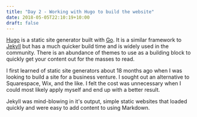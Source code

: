 ```yaml
---
title: "Day 2 - Working with Hugo to build the website"
date: 2018-05-05T22:10:19+10:00
draft: false
---
```

[Hugo](https://gohugo.io/) is a static site generator built with [Go](https://golang.org/). It is a similar framework to [Jekyll](https://jekyllrb.com/) but has a much quicker build time and is widely used in the community. There is an abundance of themes to use as a building block to quickly get your content out for the masses to read.

I first learned of static site generators about 18 months ago when I was looking to build a site for a business venture. I sought out an alternative to Squarespace, Wix, and the like. I felt the cost was unnecessary when I could most likely apply myself and end up with a better result.

Jekyll was mind-blowing in it's output, simple static websites that loaded quickly and were easy to add content to using Markdown.
